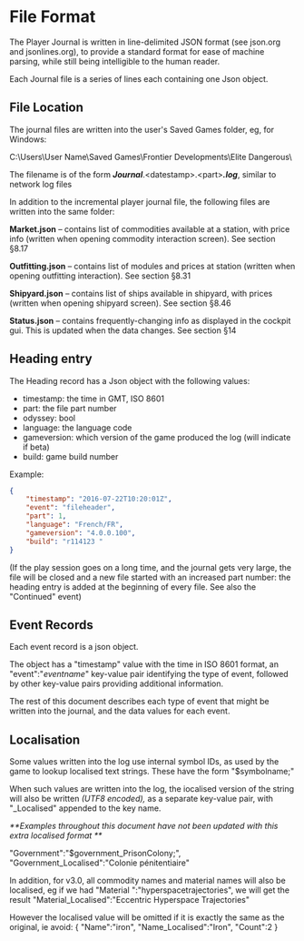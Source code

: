 # File Format

The Player Journal is written in line-delimited JSON format (see json.org and jsonlines.org), to provide a standard format for ease of machine parsing, while still being intelligible to the human reader.

Each Journal file is a series of lines each containing one Json object.

## File Location

The journal files are written into the user's Saved Games folder, eg, for Windows:

C:\Users\User Name\Saved Games\Frontier Developments\Elite Dangerous\

The filename is of the form _**Journal**_.&lt;datestamp&gt;.&lt;part&gt;_**.log**_, similar to network log files

In addition to the incremental player journal file, the following files are written into the same folder:

**Market.json** – contains list of commodities available at a station, with price info (written when opening commodity interaction screen). See section §8.17

**Outfitting.json** – contains list of modules and prices at station (written when opening outfitting interaction). See section §8.31

**Shipyard.json** – contains list of ships available in shipyard, with prices (written when opening shipyard screen). See section §8.46

**Status.json** – contains frequently-changing info as displayed in the cockpit gui. This is updated when the data changes. See section §14

## Heading entry

The Heading record has a Json object with the following values:

- timestamp: the time in GMT, ISO 8601
- part: the file part number
- odyssey: bool
- language: the language code
- gameversion: which version of the game produced the log (will indicate if beta)
- build: game build number

Example:

```json
{
	"timestamp": "2016-07-22T10:20:01Z",
	"event": "fileheader",
	"part": 1,
	"language": "French/FR",
	"gameversion": "4.0.0.100",
	"build": "r114123 "
}
```

(If the play session goes on a long time, and the journal gets very large, the file will be closed and a new file started with an increased part number: the heading entry is added at the beginning of every file. See also the "Continued" event)

## Event Records

Each event record is a json object.

The object has a "timestamp" value with the time in ISO 8601 format, an "event":"_eventname_" key-value pair identifying the type of event, followed by other key-value pairs providing additional information.

The rest of this document describes each type of event that might be written into the journal, and the data values for each event.

## Localisation

Some values written into the log use internal symbol IDs, as used by the game to lookup localised text strings. These have the form "$symbolname;"

When such values are written into the log, the iocalised version of the string will also be written _(UTF8 encoded),_ as a separate key-value pair, with "_Localised" appended to the key name.

_**Examples throughout this document have not been updated with this extra localised format **_

"Government":"$government_PrisonColony;", "Government_Localised":"Colonie pénitentiaire"

In addition, for v3.0, all commodity names and material names will also be localised, eg if we had "Material ":"hyperspacetrajectories", we will get the result "Material_Localised":"Eccentric Hyperspace Trajectories"

However the localised value will be omitted if it is exactly the same as the original, ie avoid:  { "Name":"iron", "Name_Localised":"Iron", "Count":2 }
